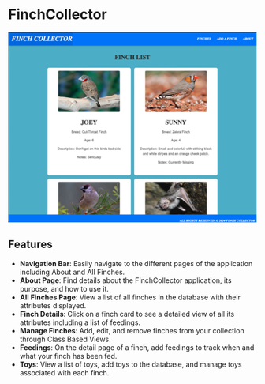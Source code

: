 # FinchCollector 

![Alt text](media/images/Screenshot.png)


## Features

- **Navigation Bar**: Easily navigate to the different pages of the application including About and All Finches.
- **About Page**: Find details about the FinchCollector application, its purpose, and how to use it.
- **All Finches Page**: View a list of all finches in the database with their attributes displayed.
- **Finch Details**: Click on a finch card to see a detailed view of all its attributes including a list of feedings.
- **Manage Finches**: Add, edit, and remove finches from your collection through Class Based Views.
- **Feedings**: On the detail page of a finch, add feedings to track when and what your finch has been fed.
- **Toys**: View a list of toys, add toys to the database, and manage toys associated with each finch.

## 